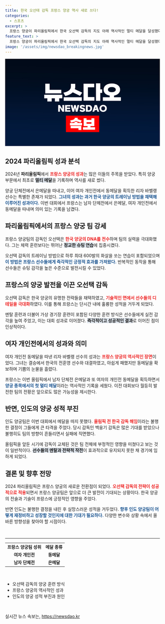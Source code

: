 ```yaml
---
title: 한국 오선태 감독 프랑스 양궁 역사 새로 쓰다!
categories:
  - 스포츠
excerpt: >
  프랑스 양궁이 파리올림픽에서 한국 오선택 감독의 지도 아래 역사적인 멀티 메달을 달성했다. 남자 단체 은메달, 여자 개인전 동메달 쾌거! 반면, 인도는 감독 경질 후 메달 없는 수모를 겪어 보는 이들의 안타까움을 자아낸다.
feature_text: >
  프랑스 양궁이 파리올림픽에서 한국 오선택 감독의 지도 아래 역사적인 멀티 메달을 달성했다. 남자 단체 은메달, 여자 개인전 동메달 쾌거! 반면, 인도는 감독 경질 후 메달 없는 수모를 겪어 보는 이들의 안타까움을 자아낸다.
image: '/assets/img/newsdao_breakingnews.jpg'
---
```


<p><img src="/assets/img/newsdao_breakingnews.jpg" alt="implanttips 속보" /></p>

<h2 data-ke-size="size26">2024 파리올림픽 성과 분석</h2>

<p data-ke-size="size16">2024년 <b>파리올림픽</b>에서 <b><span style="color: #ee2323;">프랑스 양궁의 성과</span></b>는 많은 이들의 주목을 받았다. 특히 양궁 부문에서 최초로 <b><span style="background-color: #21538527;">멀티 메달</span></b>을 기록하며 역사를 새로 썼다.</p>

<p data-ke-size="size16">양궁 단체전에서 은메달을 따내고, 이어 여자 개인전에서 동메달을 획득한 리자 바벨랭 선수는 특별한 존재가 되었다. <b><span style="color: #1a5490;">그녀의 성과는 과거 한국 양궁의 트레이닝 방법을 채택해 이루어진 성과이다.</span></b> 이번 대회에서 프랑스는 남자 단체전에서 은메달, 여자 개인전에서 동메달을 따내며 의미 있는 기록을 남겼다.</p>

<h2 data-ke-size="size26">파리올림픽에서의 프랑스 양궁 팀 강세</h2>

<p data-ke-size="size16">프랑스 양궁팀의 감독인 오선택은 <b><span style="color: #ee2323;">한국 양궁의 DNA를 전수</span></b>하며 팀의 실력을 극대화했다. 그는 체력 훈련보다는 뛰어난 <b><span style="background-color: #21538527;">정교한 슈팅 연습</span></b>에 집중시켰다.</p>

<p data-ke-size="size16">오선택 감독의 트레이닝 방법으로 하루 최대 600발의 화살을 쏘는 연습이 포함되었으며 <b><span style="color: #1a5490;">이 방법은 프랑스 선수들에게 즉각적인 긍정적 효과를 가져왔다.</span></b> 반복적인 동작을 통해 선수들은 슈팅 감각을 높은 수준으로 발전시킬 수 있었다.</p>

<h2 data-ke-size="size26">프랑스의 양궁 발전을 이끈 오선택 감독</h2>

<p data-ke-size="size16">오선택 감독은 한국 양궁의 유명한 전략들을 채택하였고, <b><span style="color: #ee2323;">기술적인 면에서 선수들의 디테일을 극대화</span></b>하였다. 이를 통해 프랑스는 단시간 내에 훌륭한 성적을 거두게 되었다.</p>

<p data-ke-size="size16">멘탈 훈련과 더불어 가상 경기장 훈련이 포함된 다양한 훈련 방식은 선수들에게 실전 감각을 높여 주었고, 이는 대회 성과로 이어졌다. <b><span style="background-color: #21538527;">즉각적이고 성공적인 결과</span></b>로 이어진 점이 인상적이다.</p>

<h2 data-ke-size="size26">여자 개인전에서의 성과와 의미</h2>

<p data-ke-size="size16">여자 개인전 동메달을 따낸 리자 바벨랭 선수의 성과는 <b><span style="color: #ee2323;">프랑스 양궁의 역사적인 장면</span></b>이었다. 그녀는 결승에서 한국의 전훈영 선수와 대결하였고, 아쉽게 패했지만 동메달을 확보하며 기쁨의 눈물을 흘렸다.</p>

<p data-ke-size="size16">프랑스는 이번 올림픽에서 남자 단체전 은메달과 또 여자의 개인전 동메달을 획득하면서 <b><span style="color: #1a5490;">양궁 종목에서의 첫 멀티 메달</span></b>이라는 역사적인 기록을 세웠다. 이전 대회보다 월등히 발전한 팀의 전황은 앞으로도 많은 가능성을 제시한다.</p>

<h2 data-ke-size="size26">반면, 인도의 양궁 성적 부진</h2>

<p data-ke-size="size16">인도 양궁팀은 이번 대회에서 메달을 따지 못했다. <b><span style="color: #ee2323;">올림픽 전 한국 감독 해임</span></b>이라는 불행한 결정이 그들에게 큰 타격을 주었다. 당시 감독인 백웅기 감독은 많은 기대를 받았으나 불행히도 팀의 방향이 흔들리면서 실패에 직면했다.</p>

<p data-ke-size="size16">올림픽을 앞둔 시기에 감독이 교체된 것은 팀 전체에 부정적인 영향을 미쳤다고 보는 것이 일반적이다. <b><span style="background-color: #21538527;">선수들의 멘탈과 전략적 작전</span></b>이 효과적으로 유지되지 못한 채 경기에 임하게 되었다.</p>

<h2 data-ke-size="size26">결론 및 향후 전망</h2>

<p data-ke-size="size16">2024 파리올림픽은 프랑스 양궁의 새로운 전환점이 되었다. <b><span style="color: #ee2323;">오선택 감독의 전략이 성공적으로 적용</span></b>되면서 프랑스 양궁팀은 앞으로 더 큰 발전이 기대되는 상황이다. 한국 양궁의 전술과 기술이 프랑스에 긍정적인 영향을 주었다.</p>

<p data-ke-size="size16">반면 인도는 불행한 결정을 내린 후 실망스러운 성적을 거두었다. <b><span style="color: #1a5490;">향후 인도 양궁팀이 어떻게 재정비하고 성장할 것인지에 대한 기대가 필요하다.</span></b> 다양한 변수와 상황 속에서 올바른 방향성을 찾아야 할 시점이다.</p>

<p data-ke-size="size16">&nbsp;</p>

<hr>

<table style="width: 100%;">
  <tr>
    <td style="text-align: center; height: 17px;"><b>프랑스 양궁팀 성취</b></td>
    <td style="text-align: center; height: 17px;"><b>메달 종류</b></td>
  </tr>
  <tr>
    <td style="text-align: center; height: 17px;"><b>여자 개인전</b></td>
    <td style="text-align: center; height: 17px;"><b>동메달</b></td>
  </tr>
  <tr>
    <td style="text-align: center; height: 17px;"><b>남자 단체전</b></td>
    <td style="text-align: center; height: 17px;"><b>은메달</b></td>
  </tr>
</table>

<p data-ke-size="size16">&nbsp;</p>

<ul>
  <li>오선택 감독의 양궁 훈련 방식</li>
  <li>프랑스 양궁의 역사적인 성과</li>
  <li>인도의 양궁 성적 부진과 원인</li>
</ul>

<p data-ke-size="size16">&nbsp;</p>
실시간 뉴스 속보는, <a href="https://newsdao.kr" rel="dofollow">https://newsdao.kr</a>


